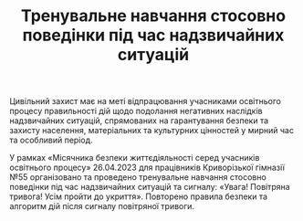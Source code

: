 ﻿---
title: Тренувальне навчання стосовно поведінки під час надзвичайних ситуацій
---

Цивільний захист має на меті відпрацювання учасниками освітнього процесу правильності дій щодо подолання негативних наслідків надзвичайних ситуацій, спрямованих на гарантування безпеки та захисту населення, матеріальних та культурних цінностей у мирний час та особливий період.

У рамках «Місячника безпеки життєдіяльності серед учасників освітнього процесу» 26.04.2023 для працівників Криворізької гімназії №55 організовано та проведено тренувальне навчання стосовно поведінки під час надзвичайних ситуацій та сигналу: «Увага! Повітряна тривога! Усім пройти до укриття». Повторено правила безпеки та алгоритм дій після сигналу повітряної тривоги.

<slideshow />
